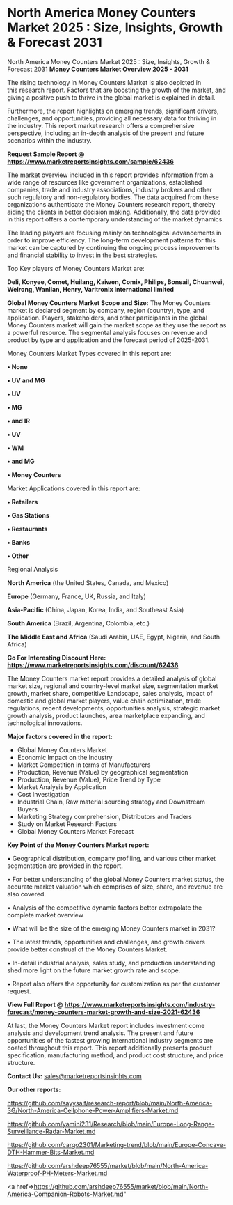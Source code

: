 # North America Money Counters Market 2025 : Size, Insights, Growth & Forecast 2031
North America Money Counters Market 2025 : Size, Insights, Growth & Forecast 2031
<Strong> Money Counters Market Overview 2025 - 2031</strong>

The rising technology in Money Counters Market is also depicted in this research report. Factors that are boosting the growth of the market, and giving a positive push to thrive in the global market is explained in detail.

Furthermore, the report highlights on emerging trends, significant drivers, challenges, and opportunities, providing all necessary data for thriving in the industry. This report market research offers a comprehensive perspective, including an in-depth analysis of the present and future scenarios within the industry.

<strong>Request Sample Report @ <a href=https://www.marketreportsinsights.com/sample/62436>https://www.marketreportsinsights.com/sample/62436</a></strong>

The market overview included in this report provides information from a wide range of resources like government organizations, established companies, trade and industry associations, industry brokers and other such regulatory and non-regulatory bodies. The data acquired from these organizations authenticate the Money Counters research report, thereby aiding the clients in better decision making. Additionally, the data provided in this report offers a contemporary understanding of the market dynamics.

The leading players are focusing mainly on technological advancements in order to improve efficiency. The long-term development patterns for this market can be captured by continuing the ongoing process improvements and financial stability to invest in the best strategies.

Top Key players of Money Counters Market are:

<strong>Deli, Konyee, Comet, Huilang, Kaiwen, Comix, Philips, Bonsail, Chuanwei, Weirong, Wanlian, Henry, Varitronix international limited</strong>

<strong><b>Global Money Counters Market Scope and Size:</b></strong>
The Money Counters market is declared segment by company, region (country), type, and application. Players, stakeholders, and other participants in the global Money Counters market will gain the market scope as they use the report as a powerful resource. The segmental analysis focuses on revenue and product by type and application and the forecast period of 2025-2031.

Money Counters Market Types covered in this report are:

<strong>• None

• UV and MG

• UV

• MG

• and IR

• UV

• WM

• and MG

• Money Counters</strong>

Market Applications covered in this report are:

<strong>• Retailers

• Gas Stations

• Restaurants

• Banks

• Other</strong> 

Regional Analysis

<strong>North America</strong> (the United States, Canada, and Mexico)

<strong>Europe</strong> (Germany, France, UK, Russia, and Italy)

<strong>Asia-Pacific</strong> (China, Japan, Korea, India, and Southeast Asia)

<strong>South America</strong> (Brazil, Argentina, Colombia, etc.)

<strong>The Middle East and Africa</strong> (Saudi Arabia, UAE, Egypt, Nigeria, and South Africa)

<strong>Go For Interesting Discount Here: <a href=https://www.marketreportsinsights.com/discount/62436>https://www.marketreportsinsights.com/discount/62436</a></strong>

The Money Counters market report provides a detailed analysis of global market size, regional and country-level market size, segmentation market growth, market share, competitive Landscape, sales analysis, impact of domestic and global market players, value chain optimization, trade regulations, recent developments, opportunities analysis, strategic market growth analysis, product launches, area marketplace expanding, and technological innovations.

<strong><b>Major factors covered in the report:</b></strong>
<ul>
  <li>Global Money Counters Market </li>
  <li>Economic Impact on the Industry</li>
  <li>Market Competition in terms of Manufacturers</li>
  <li>Production, Revenue (Value) by geographical segmentation</li>
  <li>Production, Revenue (Value), Price Trend by Type</li>
  <li>Market Analysis by Application</li>
  <li>Cost Investigation</li>
  <li>Industrial Chain, Raw material sourcing strategy and Downstream Buyers</li>
  <li>Marketing Strategy comprehension, Distributors and Traders</li>
  <li>Study on Market Research Factors</li>
  <li>Global Money Counters Market Forecast</li>
</ul>

<strong><b>Key Point of the Money Counters Market report:</b></strong>

• Geographical distribution, company profiling, and various other market segmentation are provided in the report.

• For better understanding of the global Money Counters market status, the accurate market valuation which comprises of size, share, and revenue are also covered.

• Analysis of the competitive dynamic factors better extrapolate the complete market overview

• What will be the size of the emerging Money Counters market in 2031?

• The latest trends, opportunities and challenges, and growth drivers provide better construal of the Money Counters Market.

• In-detail industrial analysis, sales study, and production understanding shed more light on the future market growth rate and scope.

• Report also offers the opportunity for customization as per the customer request.

<strong><b>View Full Report @ <a href=https://www.marketreportsinsights.com/industry-forecast/money-counters-market-growth-and-size-2021-62436>https://www.marketreportsinsights.com/industry-forecast/money-counters-market-growth-and-size-2021-62436</a></b></strong>


At last, the Money Counters Market report includes investment come analysis and development trend analysis. The present and future opportunities of the fastest growing international industry segments are coated throughout this report. This report additionally presents product specification, manufacturing method, and product cost structure, and price structure.

<strong>Contact Us:</strong>
sales@marketreportsinsights.com

<strong>Our other reports:</strong>

<a href=https://github.com/sayysaif/research-report/blob/main/North-America-3G/North-America-Cellphone-Power-Amplifiers-Market.md>https://github.com/sayysaif/research-report/blob/main/North-America-3G/North-America-Cellphone-Power-Amplifiers-Market.md</a>

<a href=https://github.com/yamini231/Research/blob/main/Europe-Long-Range-Surveillance-Radar-Market.md>https://github.com/yamini231/Research/blob/main/Europe-Long-Range-Surveillance-Radar-Market.md</a>

<a href=https://github.com/cargo2301/Marketing-trend/blob/main/Europe-Concave-DTH-Hammer-Bits-Market.md>https://github.com/cargo2301/Marketing-trend/blob/main/Europe-Concave-DTH-Hammer-Bits-Market.md</a>

<a href=https://github.com/arshdeep76555/market/blob/main/North-America-Waterproof-PH-Meters-Market.md>https://github.com/arshdeep76555/market/blob/main/North-America-Waterproof-PH-Meters-Market.md</a>

<a href=>https://github.com/arshdeep76555/market/blob/main/North-America-Companion-Robots-Market.md</a>"
